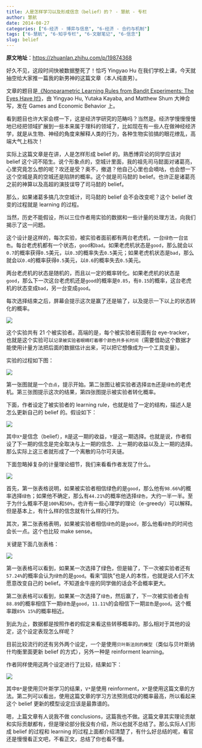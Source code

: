 ```yaml
---
title: 人是怎样学习以及形成信念（belief）的？ - 慧航 - 专栏
author: 慧航
date: 2014-08-27
categories: ["6-经济 - 博弈与信息", "6-经济 - 合约与机制"]
tags: ["6-慧航", "6-知乎专栏", "6-文献笔记", "6-信念"]
slug: belief
---
```


**原文地址**：<https://zhuanlan.zhihu.com/p/19874368>

好久不见，这段时间快被数据整死了！恰巧 Yingyao Hu 在我们学校上课，今天就抽空给大家推一篇我的新男神的这篇文章（本人纯直男）。

文章的题目是[《Nonparametric Learning Rules from Bandit Experiments: The Eyes Have It!》](http://www.econ2.jhu.edu/people/hu/eyes.pdf)，由 Yingyao Hu, Yutaka Kayaba, and Matthew Shum 大神合写，发在 Games and Economic Behavior 上。

看到题目也许大家会楞一下，这是经济学研究的范畴吗？当然是。经济学慢慢慢慢地已经把领域扩展到一些本来属于理科的领域了，比如现在有一些人在做神经经济学，就是从生物、神经的角度来解释人类的行为，各种生物实验搞的眼花缭乱，高端大气上档次！

实际上这篇文章是在讲，人是怎样形成 belief 的。熟悉博弈论的同学应该对 belief 这个词不陌生。说个形象点的，空城计里面，我的祖先司马懿面对诸葛亮，心里究竟怎么想的呢？攻还是受？奥不，撤退？他自己心里也会嘀咕，也会想一下这个空城是真的空城还是陷阱的概率。这个就是司马懿的 belief。也许正是诸葛亮之前的神算以及高超的演技误导了司马懿的 belief。

那么，如果诸葛多搞几次空城计，司马懿的 belief 会不会改变呢？这个 belief 改变的过程就是 learning 的过程。

当然，历史不能假设，所以三位作者用实验的数据和一些计量的处理方法，向我们揭示了这一问题。

这个设计是这样的，每次实验，被实验者面前都有两台老虎机，一台`绿色`一台`蓝色`。每台老虎机都有一个状态，`good`和`bad`。如果老虎机状态是`good`，那么就会以`0.7`的概率获得`0.5`美元，以`0.3`的概率失去`0.5`美元；如果老虎机状态是`bad`，那么就会以`0.4`的概率获得`0.5`美元，以`0.6`的概率失去`0.5`美元。

两台老虎机的状态是随机的，而且以一定的概率转化。如果老虎机的状态是`good`，那么下一次这台老虎机还是`good`的概率是`0.85`，有`0.15`的概率，这台老虎机的状态变成`bad`，另一台变成`good`。

每次选择结束之后，屏幕会提示这次是赢了还是输了，以及提示一下以上的状态转化的概率。

![](/images/Eco/GameandInformation/huihang/belief/2.jpg)

这个实验共有 21 个被实验者。高端的是，每个被实验者前面有台 eye-tracker，也就是这个实验可以`记录被实验者眼睛盯着哪个颜色共多长时间`（需要借助这个数据才能使用计量方法把后面的数据估计出来，可以把它想像成为一个工具变量）。

实验的过程如下图：

![](/images/Eco/GameandInformation/huihang/belief/3.jpg)

第一张图就是一个`白点`，提示开始。第二张图让被实验者选择`蓝色`还是`绿色`的老虎机。第三张图提示这次的结果，第四张图提示被实验者转化概率。

下面，作者设定了被实验者的 learning rule，也就是给了一定的结构，描述人是怎么更新自己的 belief 的。假设如下：

![](/images/Eco/GameandInformation/huihang/belief/4.jpg)

其中`X*`是信念（belief），`R`是这一期的收益，`Y`是这一期选择。也就是说，作者假设了下一期的信念是完全取决与上一期的信念、上一期的收益以及上一期的选择。那么实际上这三者就形成了一个离散的马尔可夫链。

下面忽略掉复杂的计量理论细节，我们来看看作者发现了什么。

![](/images/Eco/GameandInformation/huihang/belief/5.jpg)

首先，第一张表格说明，如果被实验者相信绿色的是`good`，那么他有`98.66%`的概率选择`绿色`；如果他不确定，那么有`44.21%`的概率他选择`绿色`，大约一半一半。至于为什么概率不是`100%`和`50%`，也许有一些心理学的理论（e-greedy）可以解释。但是基本上，有什么样的信念就有什么样的行为。

其次，第二张表格表明，如果被实验者相信`绿色`的是`good`，那么他看`绿色`的时间也会长一点。这个也比较 make sense。

关键是下面几张表格：

![](/images/Eco/GameandInformation/huihang/belief/6.jpg)

第一张表格可以看到，如果某一次选择了绿色，但是输了，下一次被实验者还有`57.24%`的概率会认为`绿色`的是`good`。看来“固执”也是人的本性，也就是说人们不太愿意改变自己的 belief。不知道金牛座的同学做的话会不会概率更大。

第二张表格可以看到，如果某一次选择了`绿色`，然后赢了，下一次被实验者会有`88.89`的概率相信下一期`绿色`是`good`，`11.11%`的会相信下一期`蓝色`是`good`。这个概率跟`85% 15%`的概率相近。

到此为止，数据都是按照作者的假定来看这些转移概率的。那么相对于其他的设定，这个设定表现怎么样呢？

目前比较流行的还有另外两个设定，一个是使用`贝叶斯法则的模型`（类似与贝叶斯纳什均衡里面更新 belief 的方式），另外一种是 reinforment learning。

作者同样使用这两个设定进行了比较，结果如下：

![](/images/Eco/GameandInformation/huihang/belief/7.jpg)

其中`B*`是使用贝叶斯学习的结果，`V*`是使用 reinforment，`X*`是使用这篇文章的方法。第二列可以看出，使用这篇文章的学习方法预测成功的概率最高，所以看起来这个 belief 更新的模型设定应该是最靠谱的。

嗯，上篇文章有人说我不做 conclusions，这篇我也不做。这篇文章其实理论贡献和实际贡献都有，但是理论部分我没有介绍，所以也就不总结了。那么实际人们形成 belief 的过程和 learning 的过程上面都介绍清楚了，有什么好总结的呢，看官还是慢慢看正文吧，不看正文，总结了你也看不懂。